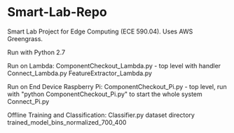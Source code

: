 # Smart-Lab-Repo
Smart Lab Project for Edge Computing (ECE 590.04). Uses AWS Greengrass.

Run with Python 2.7

Run on Lambda:
ComponentCheckout_Lambda.py - top level with handler
Connect_Lambda.py
FeatureExtractor_Lambda.py

Run on End Device Raspberry Pi:
ComponentCheckout_Pi.py - top level, run with "python ComponentCheckout_Pi.py" to start the whole system
Connect_Pi.py

Offline Training and Classification:
Classifier.py
dataset directory
trained_model_bins_normalized_700_400

